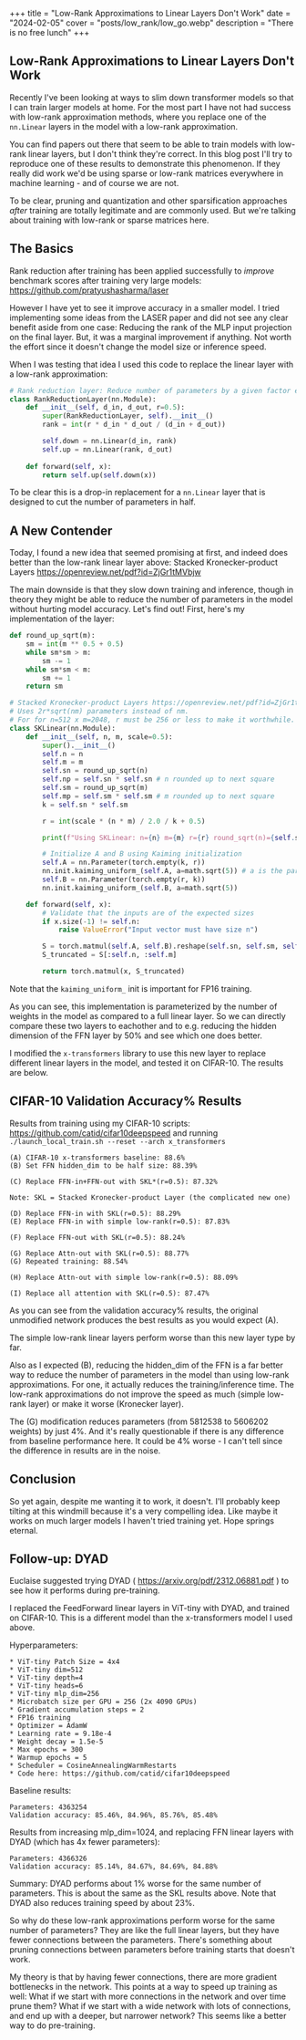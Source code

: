 +++
title = "Low-Rank Approximations to Linear Layers Don't Work"
date = "2024-02-05"
cover = "posts/low_rank/low_go.webp"
description = "There is no free lunch"
+++


## Low-Rank Approximations to Linear Layers Don't Work

Recently I've been looking at ways to slim down transformer models so that I can train larger models at home.  For the most part I have not had success with low-rank approximation methods, where you replace one of the `nn.Linear` layers in the model with a low-rank approximation.

You can find papers out there that seem to be able to train models with low-rank linear layers, but I don't think they're correct.  In this blog post I'll try to reproduce one of these results to demonstrate this phenomenon.  If they really did work we'd be using sparse or low-rank matrices everywhere in machine learning - and of course we are not.

To be clear, pruning and quantization and other sparsification approaches *after* training are totally legitimate and are commonly used.  But we're talking about training with low-rank or sparse matrices here.


## The Basics

Rank reduction after training has been applied successfully to *improve* benchmark scores after training very large models: https://github.com/pratyushasharma/laser

However I have yet to see it improve accuracy in a smaller model.  I tried implementing some ideas from the LASER paper and did not see any clear benefit aside from one case: Reducing the rank of the MLP input projection on the final layer.  But, it was a marginal improvement if anything.  Not worth the effort since it doesn't change the model size or inference speed.

When I was testing that idea I used this code to replace the linear layer with a low-rank approximation:

```python
# Rank reduction layer: Reduce number of parameters by a given factor e.g. 0.5 = 50% smaller model.
class RankReductionLayer(nn.Module):
    def __init__(self, d_in, d_out, r=0.5):
        super(RankReductionLayer, self).__init__()
        rank = int(r * d_in * d_out / (d_in + d_out))

        self.down = nn.Linear(d_in, rank)
        self.up = nn.Linear(rank, d_out)
    
    def forward(self, x):
        return self.up(self.down(x))
```

To be clear this is a drop-in replacement for a `nn.Linear` layer that is designed to cut the number of parameters in half.


## A New Contender

Today, I found a new idea that seemed promising at first, and indeed does better than the low-rank linear layer above: Stacked Kronecker-product Layers https://openreview.net/pdf?id=ZjGr1tMVbjw

The main downside is that they slow down training and inference, though in theory they might be able to reduce the number of parameters in the model without hurting model accuracy.  Let's find out!  First, here's my implementation of the layer:

```python
def round_up_sqrt(m):
    sm = int(m ** 0.5 + 0.5)
    while sm*sm > m:
        sm -= 1
    while sm*sm < m:
        sm += 1
    return sm

# Stacked Kronecker-product Layers https://openreview.net/pdf?id=ZjGr1tMVbjw
# Uses 2r*sqrt(nm) parameters instead of nm.
# For for n=512 x m=2048, r must be 256 or less to make it worthwhile.
class SKLinear(nn.Module):
    def __init__(self, n, m, scale=0.5):
        super().__init__()
        self.n = n
        self.m = m
        self.sn = round_up_sqrt(n)
        self.np = self.sn * self.sn # n rounded up to next square
        self.sm = round_up_sqrt(m)
        self.mp = self.sm * self.sm # m rounded up to next square
        k = self.sn * self.sm

        r = int(scale * (n * m) / 2.0 / k + 0.5)

        print(f"Using SKLinear: n={n} m={m} r={r} round_sqrt(n)={self.sn} round_sqrt(m)={self.sm} n'={self.np} m'={self.mp} k={k} reduction={(2 * r * k) * 100.0 / (n * m)}%")

        # Initialize A and B using Kaiming initialization
        self.A = nn.Parameter(torch.empty(k, r))
        nn.init.kaiming_uniform_(self.A, a=math.sqrt(5)) # a is the parameter for the ReLU
        self.B = nn.Parameter(torch.empty(r, k))
        nn.init.kaiming_uniform_(self.B, a=math.sqrt(5))

    def forward(self, x):
        # Validate that the inputs are of the expected sizes
        if x.size(-1) != self.n:
            raise ValueError("Input vector must have size n")

        S = torch.matmul(self.A, self.B).reshape(self.sn, self.sm, self.sn, self.sm).transpose(1, 2).reshape(self.np, self.mp)
        S_truncated = S[:self.n, :self.m]

        return torch.matmul(x, S_truncated)
```

Note that the `kaiming_uniform_` init is important for FP16 training.

As you can see, this implementation is parameterized by the number of weights in the model as compared to a full linear layer.  So we can directly compare these two layers to eachother and to e.g. reducing the hidden dimension of the FFN layer by 50% and see which one does better.

I modified the `x-transformers` library to use this new layer to replace different linear layers in the model, and tested it on CIFAR-10.  The results are below.


## CIFAR-10 Validation Accuracy% Results

Results from training using my CIFAR-10 scripts: https://github.com/catid/cifar10deepspeed and running `./launch_local_train.sh --reset --arch x_transformers`

```
(A) CIFAR-10 x-transformers baseline: 88.6%
(B) Set FFN hidden_dim to be half size: 88.39%

(C) Replace FFN-in+FFN-out with SKL*(r=0.5): 87.32% 

Note: SKL = Stacked Kronecker-product Layer (the complicated new one)

(D) Replace FFN-in with SKL(r=0.5): 88.29%
(E) Replace FFN-in with simple low-rank(r=0.5): 87.83% 

(F) Replace FFN-out with SKL(r=0.5): 88.24% 

(G) Replace Attn-out with SKL(r=0.5): 88.77%
(G) Repeated training: 88.54%

(H) Replace Attn-out with simple low-rank(r=0.5): 88.09% 

(I) Replace all attention with SKL(r=0.5): 87.47% 
```

As you can see from the validation accuracy% results, the original unmodified network produces the best results as you would expect (A).

The simple low-rank linear layers perform worse than this new layer type by far.

Also as I expected (B), reducing the hidden_dim of the FFN is a far better way to reduce the number of parameters in the model than using low-rank approximations.  For one, it actually reduces the training/inference time.  The low-rank approximations do not improve the speed as much (simple low-rank layer) or make it worse (Kronecker layer).

The (G) modification reduces parameters (from 5812538 to 5606202 weights) by just 4%.  And it's really questionable if there is any difference from baseline performance here.  It could be 4% worse - I can't tell since the difference in results are in the noise.


## Conclusion

So yet again, despite me wanting it to work, it doesn't.  I'll probably keep tilting at this windmill because it's a very compelling idea.  Like maybe it works on much larger models I haven't tried training yet.  Hope springs eternal.


## Follow-up: DYAD

Euclaise suggested trying DYAD ( https://arxiv.org/pdf/2312.06881.pdf ) to see how it performs during pre-training.

I replaced the FeedForward linear layers in ViT-tiny with DYAD, and trained on CIFAR-10.  This is a different model than the x-transformers model I used above.

Hyperparameters:

```
* ViT-tiny Patch Size = 4x4
* ViT-tiny dim=512
* ViT-tiny depth=4
* ViT-tiny heads=6
* ViT-tiny mlp_dim=256
* Microbatch size per GPU = 256 (2x 4090 GPUs)
* Gradient accumulation steps = 2
* FP16 training
* Optimizer = AdamW
* Learning rate = 9.18e-4
* Weight decay = 1.5e-5
* Max epochs = 300
* Warmup epochs = 5
* Scheduler = CosineAnnealingWarmRestarts
* Code here: https://github.com/catid/cifar10deepspeed
```

Baseline results:

```
Parameters: 4363254
Validation accuracy: 85.46%, 84.96%, 85.76%, 85.48%
```

Results from increasing mlp_dim=1024, and replacing FFN linear layers with DYAD (which has 4x fewer parameters):

```
Parameters: 4366326
Validation accuracy: 85.14%, 84.67%, 84.69%, 84.88%
```

Summary: DYAD performs about 1% worse for the same number of parameters.  This is about the same as the SKL results above.  Note that DYAD also reduces training speed by about 23%.

So why do these low-rank approximations perform worse for the same number of parameters?  They are like the full linear layers, but they have fewer connections between the parameters.  There's something about pruning connections between parameters before training starts that doesn't work.

My theory is that by having fewer connections, there are more gradient bottlenecks in the network.  This points at a way to speed up training as well: What if we start with more connections in the network and over time prune them?  What if we start with a wide network with lots of connections, and end up with a deeper, but narrower network?  This seems like a better way to do pre-training.
